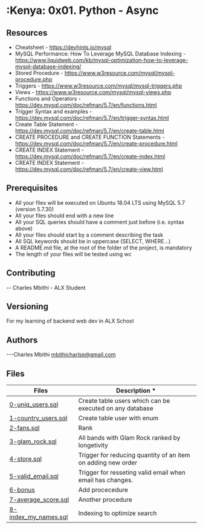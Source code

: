 # :Kenya: 0x01. Python - Async


## Resources

- Cheatsheet - https://devhints.io/mysql
- MySQL Performance: How To Leverage MySQL Database Indexing - https://www.liquidweb.com/kb/mysql-optimization-how-to-leverage-mysql-database-indexing/
- Stored Procedure - https://www.w3resource.com/mysql/mysql-procedure.php
- Triggers - https://www.w3resource.com/mysql/mysql-triggers.php
- Views - https://www.w3resource.com/mysql/mysql-views.php
- Functions and Operators - https://dev.mysql.com/doc/refman/5.7/en/functions.html
- Trigger Syntax and examples - https://dev.mysql.com/doc/refman/5.7/en/trigger-syntax.html
- Create Table Statement - https://dev.mysql.com/doc/refman/5.7/en/create-table.html
- CREATE PROCEDURE and CREATE FUNCTION Statements - https://dev.mysql.com/doc/refman/5.7/en/create-procedure.html
- CREATE INDEX Statement - https://dev.mysql.com/doc/refman/5.7/en/create-index.html
- CREATE INDEX Statement - https://dev.mysql.com/doc/refman/5.7/en/create-view.html

## Prerequisites

- All your files will be executed on Ubuntu 18.04 LTS using MySQL 5.7 (version 5.7.30)
- All your files should end with a new line
- All your SQL queries should have a comment just before (i.e. syntax above)
- All your files should start by a comment describing the task
- All SQL keywords should be in uppercase (SELECT, WHERE…)
- A README.md file, at the root of the folder of the project, is mandatory
- The length of your files will be tested using wc

## Contributing

-- Charles Mbithi - ALX Student

## Versioning

For my learning of backend web dev in ALX School

## Authors

---Charles Mbithi mbithicharlse@gmail.com

## Files

| **Files**                                     | **Description** *                                             |
| --------------------------------------------- | ------------------------------------------------------------- |
| [0-uniq_users.sql](./0-uniq_users.sql)        | Create table users which can be executed on any database      |
| [1-country_users.sql](./1-country_users.sql)  | Create table user with enum                                   |
| [2-fans.sql](./2-fans.sql)                    | Rank                                                          |
| [3-glam_rock.sql](./3-glam_rock.sql)          | All bands with Glam Rock ranked by longetivity                |
| [4-store.sql](./4-store.sql)                  | Trigger for reducing quantity of an item on adding new order  |
| [5-valid_email.sql](./5-valid_email.sql)      | Trigger for resseting valid email when email has changes.     |
| [6-bonus](./6-bonus.sql)                      | Add procecedure                                               |
| [7-average_score.sql](./7-average_score.sql)  | Another procedure                                             |
| [8-index_my_names.sql](./8-index_my_names.sql)| Indexing to optimize search                                   |

